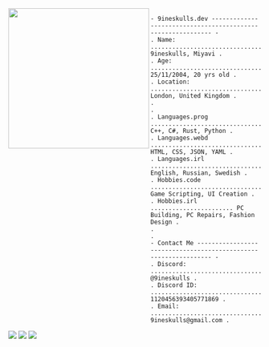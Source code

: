 <img align="left" src="https://github.com/user-attachments/assets/a81991a0-3471-48b8-8a98-d6b2bbbfa563" width="280"/> 

```
- 9ineskulls.dev ------------------------------------------------------------ -
. Name: .................................................. 9ineskulls, Miyavi .
. Age: ............................................... 25/11/2004, 20 yrs old .
. Location: .......................................... London, United Kingdom .
.                                                                             .
. Languages.prog ...................................... C++, C#, Rust, Python .
. Languages.webd ...................................... HTML, CSS, JSON, YAML .
. Languages.irl ................................... English, Russian, Swedish .
. Hobbies.code .................................. Game Scripting, UI Creation .
. Hobbies.irl ....................... PC Building, PC Repairs, Fashion Design .
.                                                                             .
- Contact Me ---------------------------------------------------------------- -
. Discord: ...................................................... @9ineskulls .
. Discord ID: ........................................... 1120456393405771869 .
. Email: ............................................... 9ineskulls@gmail.com .
```

<div align="left">
  <a href="discord.com/users/1120456393405771869"><img src="https://img.shields.io/badge/Discord-D14836?style=for-the-badge&logo=discord&logoColor=black&color=white" /></a>
  <a href="9ineskulls@gmail.com"><img src="https://img.shields.io/badge/Gmail-D14836?style=for-the-badge&logo=gmail&logoColor=black&color=white" /></a>
  <a href="github.com/9ineskulls"><img src="https://img.shields.io/badge/Github-D14836?style=for-the-badge&logo=github&logoColor=black&color=white" /></a>
